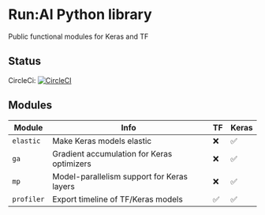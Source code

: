 # Run:AI Python library

Public functional modules for Keras and TF

## Status

CircleCi: [![CircleCI](https://circleci.com/gh/run-ai/runai/tree/master.svg?style=svg&circle-token=438045a8ae6e2d2a2253bae97ccf82dc94bcfd5b)](https://circleci.com/gh/run-ai/runai/tree/master)

## Modules

| Module     | Info                                       | TF                 | Keras              |
|------------|--------------------------------------------|--------------------|--------------------|
| `elastic`  | Make Keras models elastic                  | :x:                | :white_check_mark: |
| `ga`       | Gradient accumulation for Keras optimizers | :x:                | :white_check_mark: |
| `mp`       | Model-parallelism support for Keras layers | :x:                | :white_check_mark: |
| `profiler` | Export timeline of TF/Keras models         | :white_check_mark: | :white_check_mark: |
